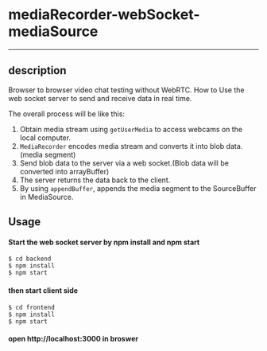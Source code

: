 # mediaRecorder-webSocket-mediaSource
------------

## description

Browser to browser video chat testing without WebRTC.
How to Use the web socket server to send and receive data in real time.

The overall process will be like this:

1. Obtain media stream using `getUserMedia` to access webcams on the local computer.
2. `MediaRecorder` encodes media stream and converts it into blob data.(media segment)
3. Send blob data to the server via a web socket.(Blob data will be converted into arrayBuffer)
4. The server returns the data back to the client.
5. By using `appendBuffer`, appends the media segment to the SourceBuffer in MediaSource.


## Usage

#### Start the web socket server by npm install and npm start
```
$ cd backend
$ npm install
$ npm start
```

#### then start client side
```
$ cd frontend
$ npm install
$ npm start
```

#### open http://localhost:3000 in broswer

